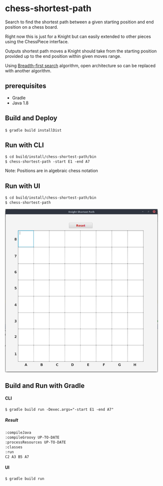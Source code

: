 # chess-shortest-path

Search to find the shortest path between a given starting position and end position on a chess board.

Right now this is just for a Knight but can easily extended to other pieces using the ChessPiece interface.

Outputs shortest path moves a Knight should take from the starting position provided up to the end position within given moves range.

Using [Breadth-first search](https://en.wikipedia.org/wiki/Breadth-first_search) algorithm, open architecture so can be replaced with another algorithm.

## prerequisites
* Gradle
* Java 1.8

## Build and Deploy
`
$ gradle build installDist
`

## Run with CLI
```
$ cd build/install/chess-shortest-path/bin
$ chess-shortest-path -start E1 -end A7
```
Note:
Positions are in algebraic chess notation

## Run with UI
```
$ cd build/install/chess-shortest-path/bin
$ chess-shortest-path
```
![chess-ui](chess-ui.png)

## Build and Run with Gradle
#### CLI
`
$ gradle build run -Dexec.args="-start E1 -end A7"
`
##### Result
```
:compileJava
:compileGroovy UP-TO-DATE
:processResources UP-TO-DATE
:classes
:run
C2 A3 B5 A7
```
#### UI
`
$ gradle build run
`

